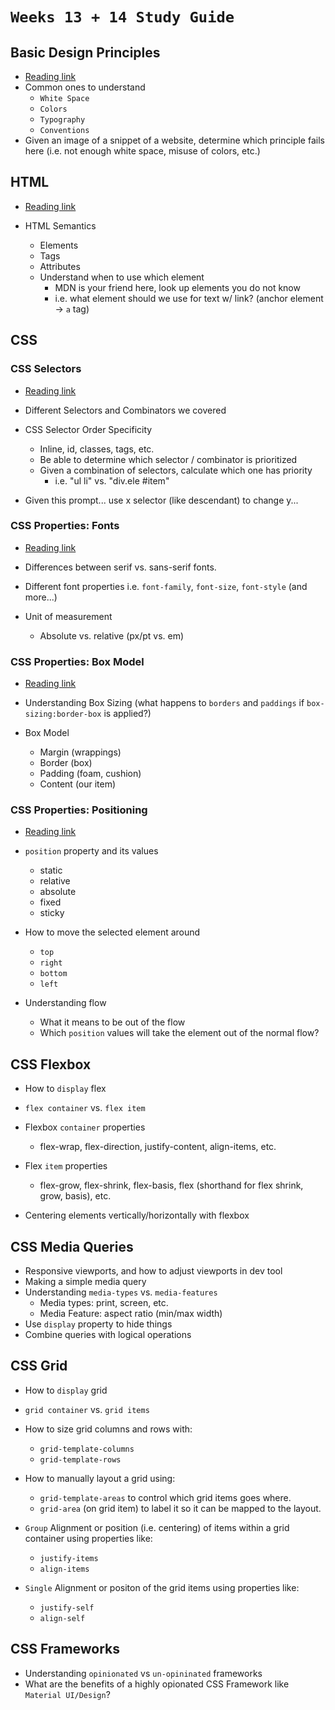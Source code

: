 # `Weeks 13 + 14 Study Guide`

## Basic Design Principles
- [Reading link](https://open.appacademy.io/learn/js-py---pt-sept-2023-online/week-13---html-and-css/design-principles)
- Common ones to understand
  - `White Space`
  - `Colors`
  - `Typography`
  - `Conventions`
- Given an image of a snippet of a website, determine which principle fails here (i.e. not enough white space, misuse of colors, etc.)


## HTML
- [Reading link](https://open.appacademy.io/learn/js-py---pt-sept-2023-online/week-13---html-and-css/basics-of-html)

- HTML Semantics
  - Elements
  - Tags
  - Attributes
  - Understand when to use which element
    - MDN is your friend here, look up elements you do not know
    - i.e. what element should we use for text w/ link? (anchor element -> `a` tag)


## CSS

### CSS Selectors
- [Reading link](https://open.appacademy.io/learn/js-py---pt-sept-2023-online/week-13---html-and-css/css-selectors)

- Different Selectors and Combinators we covered

- CSS Selector Order Specificity
  - Inline, id, classes, tags, etc.
  - Be able to determine which selector / combinator is prioritized
  - Given a combination of selectors, calculate which one has priority
    - i.e. "ul li" vs. "div.ele #item"

- Given this prompt... use x selector (like descendant) to change y...

### CSS Properties: Fonts
- [Reading link](https://open.appacademy.io/learn/js-py---pt-sept-2023-online/week-13---html-and-css/css--type--properties-and-imports)
  
- Differences between serif vs. sans-serif fonts.
  
- Different font properties i.e. `font-family`, `font-size`, `font-style` (and more...)

- Unit of measurement
  - Absolute vs. relative (px/pt vs. em)


### CSS Properties: Box Model
- [Reading link](https://open.appacademy.io/learn/js-py---pt-sept-2023-online/week-13---html-and-css/the-box-model)

- Understanding Box Sizing (what happens to `borders` and `paddings` if `box-sizing:border-box` is applied?)
- Box Model
  - Margin (wrappings)
  - Border (box)
  - Padding (foam, cushion)
  - Content (our item)

### CSS Properties: Positioning
- [Reading link](https://open.appacademy.io/learn/js-py---pt-sept-2023-online/week-13---html-and-css/css-positioning)

- `position` property and its values
  - static
  - relative
  - absolute
  - fixed
  - sticky
- How to move the selected element around
  - `top`
  - `right`
  - `bottom`
  - `left`
- Understanding flow
  - What it means to be out of the flow
  - Which `position` values will take the element out of the normal flow?

## CSS Flexbox
- How to `display` flex
- `flex container` vs. `flex item`
- Flexbox `container` properties
  - flex-wrap, flex-direction, justify-content, align-items, etc.

- Flex `item` properties
  - flex-grow, flex-shrink, flex-basis, flex (shorthand for flex shrink, grow, basis), etc.

- Centering elements vertically/horizontally with flexbox

## CSS Media Queries

- Responsive viewports, and how to adjust viewports in dev tool
- Making a simple media query
- Understanding `media-types` vs. `media-features`
  - Media types: print, screen, etc.
  - Media Feature: aspect ratio (min/max width)
- Use `display` property to hide things
- Combine queries with logical operations


## CSS Grid
- How to `display` grid
- `grid container` vs. `grid items`
- How to size grid columns and rows with:
  - `grid-template-columns`
  - `grid-template-rows`
- How to manually layout a grid using:
  - `grid-template-areas` to control which grid items goes where.
  - `grid-area` (on grid item) to label it so it can be mapped to the layout.

- `Group` Alignment or position (i.e. centering) of items within a grid container using properties like:
  - `justify-items` 
  - `align-items`

- `Single` Alignment or positon of the grid items using properties like:
  - `justify-self`
  - `align-self`


## CSS Frameworks
- Understanding `opinionated` vs `un-opininated` frameworks
- What are the benefits of a highly opionated CSS Framework like `Material UI/Design`?
